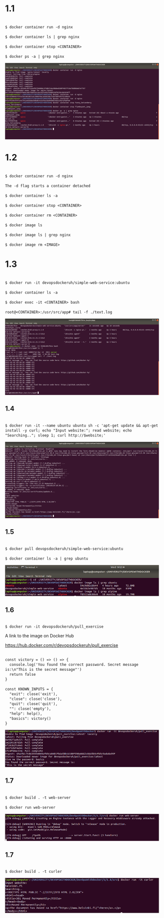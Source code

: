 # 1.1

```

$ docker container run -d nginx

$ docker container ls | grep nginx

$ docker container stop <CONTAINER>

$ docker ps -a | grep nginx

```

![alt text](https://github.com/jylhakos/DevOpsWithDocker/blob/main/1/1.1/1.1.png?raw=true)

# 1.2

```

$ docker container run -d nginx

The -d flag starts a container detached

$ docker container ls -a

$ docker container stop <CONTAINER>

$ docker container rm <CONTAINER>

$ docker image ls

$ docker image ls | grep nginx

$ docker image rm <IMAGE>

```

# 1.3

```

$ docker run -it devopsdockeruh/simple-web-service:ubuntu

$ docker container ls -a

$ docker exec -it <CONTAINER> bash

root@<CONTAINER>:/usr/src/app# tail -f ./text.log

```

![alt text](https://github.com/jylhakos/DevOpsWithDocker/blob/main/1/1.3/1.3.png?raw=true)


## 1.4

```

$ docker run -it --name ubuntu ubuntu sh -c 'apt-get update && apt-get install -y curl; echo "Input website:"; read website; echo "Searching.."; sleep 1; curl http://$website;'

```

![alt text](https://github.com/jylhakos/DevOpsWithDocker/blob/main/1/1.4/1.4.png?raw=true)

## 1.5

```

$ docker pull devopsdockeruh/simple-web-service:ubuntu

$ docker container ls -a | grep ubuntu

```

![alt text](https://github.com/jylhakos/DevOpsWithDocker/blob/main/1/1.5/1.5.png?raw=true)

## 1.6

```

$ docker run -it devopsdockeruh/pull_exercise

```

A link to the image on Docker Hub

https://hub.docker.com/r/devopsdockeruh/pull_exercise

```

const victory = () => () => {
  console.log('You found the correct password. Secret message is:\n"This is the secret message"')
  return false
}

const KNOWN_INPUTS = {
  "exit": close('exit'),
  "close": close('close'),
  "quit": close('quit'),
  "": close('empty'),
  "help": help(),
  "basics": victory()
}

```
![alt text](https://github.com/jylhakos/DevOpsWithDocker/blob/main/1/1.6/1.6.png?raw=true)

## 1.7

```

$ docker build . -t web-server

$ docker run web-server

```
![alt text](https://github.com/jylhakos/DevOpsWithDocker/blob/main/1/1.7/1.7.png?raw=true)


## 1.7

```

$ docker build . -t curler

```
![alt text](https://github.com/jylhakos/DevOpsWithDocker/blob/main/1/1.8/1.8.png?raw=true)
